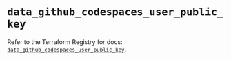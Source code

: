 # `data_github_codespaces_user_public_key`

Refer to the Terraform Registry for docs: [`data_github_codespaces_user_public_key`](https://registry.terraform.io/providers/integrations/github/6.5.0/docs/data-sources/codespaces_user_public_key).
